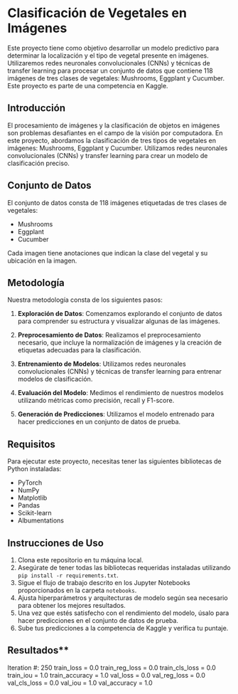# Clasificación de Vegetales en Imágenes

Este proyecto tiene como objetivo desarrollar un modelo predictivo para determinar la localización y el tipo de vegetal presente en imágenes. Utilizaremos redes neuronales convolucionales (CNNs) y técnicas de transfer learning para procesar un conjunto de datos que contiene 118 imágenes de tres clases de vegetales: Mushrooms, Eggplant y Cucumber. Este proyecto es parte de una competencia en Kaggle.

## Introducción

El procesamiento de imágenes y la clasificación de objetos en imágenes son problemas desafiantes en el campo de la visión por computadora. En este proyecto, abordamos la clasificación de tres tipos de vegetales en imágenes: Mushrooms, Eggplant y Cucumber. Utilizamos redes neuronales convolucionales (CNNs) y transfer learning para crear un modelo de clasificación preciso.

## Conjunto de Datos

El conjunto de datos consta de 118 imágenes etiquetadas de tres clases de vegetales:

- Mushrooms
- Eggplant
- Cucumber

Cada imagen tiene anotaciones que indican la clase del vegetal y su ubicación en la imagen.

## Metodología

Nuestra metodología consta de los siguientes pasos:

1. **Exploración de Datos**: Comenzamos explorando el conjunto de datos para comprender su estructura y visualizar algunas de las imágenes.

2. **Preprocesamiento de Datos**: Realizamos el preprocesamiento necesario, que incluye la normalización de imágenes y la creación de etiquetas adecuadas para la clasificación.

3. **Entrenamiento de Modelos**: Utilizamos redes neuronales convolucionales (CNNs) y técnicas de transfer learning para entrenar modelos de clasificación.

4. **Evaluación del Modelo**: Medimos el rendimiento de nuestros modelos utilizando métricas como precisión, recall y F1-score.

5. **Generación de Predicciones**: Utilizamos el modelo entrenado para hacer predicciones en un conjunto de datos de prueba.

## Requisitos

Para ejecutar este proyecto, necesitas tener las siguientes bibliotecas de Python instaladas:

- PyTorch
- NumPy
- Matplotlib
- Pandas
- Scikit-learn
- Albumentations

## Instrucciones de Uso

1. Clona este repositorio en tu máquina local.
2. Asegúrate de tener todas las bibliotecas requeridas instaladas utilizando `pip install -r requirements.txt`.
3. Sigue el flujo de trabajo descrito en los Jupyter Notebooks proporcionados en la carpeta `notebooks`.
4. Ajusta hiperparámetros y arquitecturas de modelo según sea necesario para obtener los mejores resultados.
5. Una vez que estés satisfecho con el rendimiento del modelo, úsalo para hacer predicciones en el conjunto de datos de prueba.
6. Sube tus predicciones a la competencia de Kaggle y verifica tu puntaje.


## Resultados** 
Iteration #:  250
train_loss = 0.0
train_reg_loss = 0.0
train_cls_loss = 0.0
train_iou = 1.0
train_accuracy = 1.0
val_loss = 0.0
val_reg_loss = 0.0
val_cls_loss = 0.0
val_iou = 1.0
val_accuracy = 1.0



